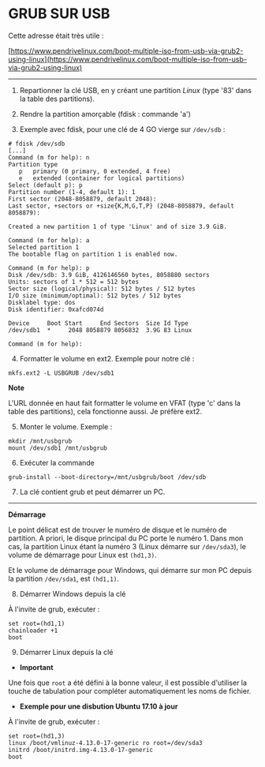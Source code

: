 GRUB SUR USB
============

Cette adresse était très utile :

[https://www.pendrivelinux.com/boot-multiple-iso-from-usb-via-grub2-using-linux](https://www.pendrivelinux.com/boot-multiple-iso-from-usb-via-grub2-using-linux)

------

1. Repartionner la clé USB, en y créant une partition *Linux* (type '83' dans la
   table des partitions).

2. Rendre la partition amorçable (fdisk : commande 'a')

3. Exemple avec fdisk, pour une clé de 4 GO vierge sur `/dev/sdb` :

```
# fdisk /dev/sdb
[...]
Command (m for help): n
Partition type
   p   primary (0 primary, 0 extended, 4 free)
   e   extended (container for logical partitions)
Select (default p): p
Partition number (1-4, default 1): 1
First sector (2048-8058879, default 2048): 
Last sector, +sectors or +size{K,M,G,T,P} (2048-8058879, default 8058879): 

Created a new partition 1 of type 'Linux' and of size 3.9 GiB.

Command (m for help): a
Selected partition 1
The bootable flag on partition 1 is enabled now.

Command (m for help): p
Disk /dev/sdb: 3.9 GiB, 4126146560 bytes, 8058880 sectors
Units: sectors of 1 * 512 = 512 bytes
Sector size (logical/physical): 512 bytes / 512 bytes
I/O size (minimum/optimal): 512 bytes / 512 bytes
Disklabel type: dos
Disk identifier: 0xafcd074d

Device     Boot Start     End Sectors  Size Id Type
/dev/sdb1  *     2048 8058879 8056832  3.9G 83 Linux

Command (m for help):
```

4. Formatter le volume en ext2. Exemple pour notre clé :

```
mkfs.ext2 -L USBGRUB /dev/sdb1
```

**Note**

L'URL donnée en haut fait formatter le volume en VFAT (type 'c' dans la
table des partitions), cela fonctionne aussi. Je préfère ext2.

5. Monter le volume. Exemple :

```
mkdir /mnt/usbgrub
mount /dev/sdb1 /mnt/usbgrub
```

6. Exécuter la commande

```
grub-install --boot-directory=/mnt/usbgrub/boot /dev/sdb
```

7. La clé contient grub et peut démarrer un PC.

------

**Démarrage**

Le point délicat est de trouver le numéro de disque et le numéro de partition. A
priori, le disque principal du PC porte le numéro 1. Dans mon cas, la partition
Linux étant la numéro 3 (Linux démarre sur `/dev/sda3`), le volume de démarrage
pour Linux est `(hd1,3)`.

Et le volume de démarrage pour Windows, qui démarre sur mon PC depuis la
partition `/dev/sda1`, est `(hd1,1)`.

8. Démarrer Windows depuis la clé

À l'invite de grub, exécuter :

```
set root=(hd1,1)
chainloader +1
boot
```

9. Démarrer Linux depuis la clé

* **Important**

Une fois que `root` a été défini à la bonne valeur, il est possible d'utiliser
la touche de tabulation pour compléter automatiquement les noms de fichier.

* **Exemple pour une disbution Ubuntu 17.10 à jour**

À l'invite de grub, exécuter :

```
set root=(hd1,3)
linux /boot/vmlinuz-4.13.0-17-generic ro root=/dev/sda3
initrd /boot/initrd.img-4.13.0-17-generic
boot
```

